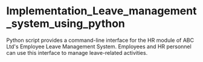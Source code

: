 # Implementation_Leave_management_system_using_python
Python script provides a command-line interface for the HR module of ABC Ltd's Employee Leave Management System. Employees and HR personnel can use this interface to manage leave-related activities.
